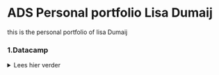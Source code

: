 # ADS Personal portfolio Lisa Dumaij

this is the personal portfolio of lisa Dumaij

### 1.Datacamp
<details>
  <summary> Lees hier verder </summary>
  For this minor I used DataCamp. This wasn't my first time using DataCamp, I used this program last year for my engineering business studies degree. As a result, there was also an overlap in the courses I had to do for this minor. Because I had already completed some courses, I didn't get extra points if I did them again and it wasn't in the leaderboard either.
  <details>
  <summary>1.1 Introduction to Python</summary>
    Because I had done this course before, it was relatively easy for me. It was nice to use this course as a refresher. It had been half a year ago that I had used python, which had wiped it out a bit
  <details>
  <summary>1.2 Intermediate Python </summary>
    I had also completed this course before. In the first chapter I liked making plots again. Last year I found making data visualizations and in this course that came back for a while. This chapter also went fairly quickly. In the second chapter the import of CSV was discussed. I later also used this code for the project, see as an example !!!!!! . The last chapters were already a bit more complicated, making loops was already complicated last year.
  <details>
  <summary>1.3 Python Data Science toolbox </summary>
    I found the first part of the data science toolbox complicated, because I did not fully understand the subject, so I looked up videos on YouTube for additional explanation. In addition, kept in the slides next to the assignment. This allowed me to look back at how they had done it in the video. This made the material a bit clearer. I found the second part of this course easier, I understood the material reasonably well and went through it faster than the course before. However, I also sometimes kept the slides with this course to look back at how it was done in the video.
  <details>
  <summary>1.4 Statistical Thinking in Python </summary>
    I found this course very interesting. I already had a lot of statistics in my education, but never done this in Python. I really liked this combination, which made me feel like I completed the course quickly. I understood the stat behind it which made the steps in python make sense to me as well.
        

              
             
